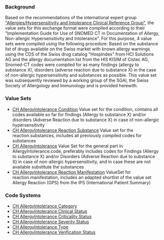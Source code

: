 ### Background
Based on the recommendations of the international expert group ["Allergies/Hypersensitivity and Intolerance Clinical Reference Group"](https://confluence.ihtsdotools.org/pages/viewpage.action?pageId=40143192), the value sets for this exchange format were compiled according to their "Implementation Guide for Use of SNOMED CT in Documentation of Allergy, Non-allergic Hypersensitivity and Intolerance".
For this purpose, 4 value sets were compiled using the following procedure: Based on the substance list of drugs available on the Swiss market with known allergy warnings using the CDS of the Swiss drug catalog "HospIndex" from HCI Solutions AG and the allergy documentation list from the HIS KISIM of Cistec AG, Snomed-CT codes were compiled for as many findings (allergy to substance X), disorders (adverse reaction due to substance X) in the case of non-allergic hypersensitivity and substances as possible. This value set was subsequently reviewed by a working group of the SGAI, the Swiss Society of Allergology and Immunology and is provided herewith.

### Value Sets
* [CH AllergyIntolerance Condition](https://fhir.ch/ig/ch-term/3.0.0/ValueSet-CHAllergyIntoleranceConditionValueSet.html) Value set for the condition, contains all codes available so far for findings (Allergy to substance X) and/or disorders (Adverse Reaction due to substance X) in case of non-allergic hypersensitivity
* [CH AllergyIntolerance Reaction Substance](https://fhir.ch/ig/ch-term/3.0.0/ValueSet-CHAllergyIntoleranceReactionSubstanceValueSet.html) Value set for the reaction.substances, includes all previously compiled codes for substances
* [CH AllergyIntolerance](https://fhir.ch/ig/ch-term/3.0.0/ValueSet-CHAllergyIntoleranceValueSet.html) Value Set for the general part in AllergyIntolerance.code, preferably includes codes for Findings (Allergy to substance X) and/or Disorders (Adverse Reaction due to substance X) in case of non-allergic hypersensitivity, and in case these are not available substitute the substances
* [CH AllergyIntolerance Reaction Manifestation](https://fhir.ch/ig/ch-term/3.0.0/ValueSet-CHAllergyIntoleranceReactionManifestationValueSet.html) ValueSet for reaction.manifestation, includes an adapted shortlist of the value set Allergy Reaction (GPS) from the IPS (International Patient Summary)

### Code Systems
* [CH AllergyIntolerance Category](https://fhir.ch/ig/ch-term/3.0.0/CodeSystem-allergyintolerance-category-supplement.html)
* [CH AllergyIntolerance Clinical Status](https://fhir.ch/ig/ch-term/3.0.0/CodeSystem-allergyintolerance-clinical-supplement.html)
* [CH AllergyIntolerance Criticality Status](https://fhir.ch/ig/ch-term/3.0.0/CodeSystem-allergyintolerance-criticality-supplement.html)
* [CH AllergyIntolerance Severity Status](https://fhir.ch/ig/ch-term/3.0.0/CodeSystem-allergyintolerance-severity-supplement.html)
* [CH AllergyIntolerance Type](https://fhir.ch/ig/ch-term/3.0.0/CodeSystem-allergyintolerance-type-supplement.html)
* [CH AllergyIntolerance Verification Status](https://fhir.ch/ig/ch-term/3.0.0/CodeSystem-allergyintolerance-verification-supplement.html)
